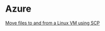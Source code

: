 # Azure

[Move files to and from a Linux VM using SCP](https://docs.microsoft.com/en-us/azure/virtual-machines/linux/copy-files-to-linux-vm-using-scp)
